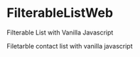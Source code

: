 # FilterableListWeb
Filterable List with Vanilla Javascript

Filetarble contact list with vanilla javascript
